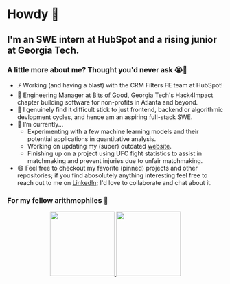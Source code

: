 # Howdy 👋

<!--
**therealsharath/therealsharath** is a ✨ _special_ ✨ repository because its `README.md` (this file) appears on your GitHub profile.

Here are some ideas to get you started:

- 🔭 I’m currently working on ...
- 🌱 I’m currently learning ...
- 👯 I’m looking to collaborate on ...
- 🤔 I’m looking for help with ...
- 💬 Ask me about ...
- 📫 How to reach me: ...
- 😄 Pronouns: ...
- ⚡ Fun fact: ...
-->

## I'm an SWE intern at HubSpot and a rising junior at Georgia Tech.
### A little more about me? Thought you'd never ask 😭💙
- ⚡ Working (and having a blast) with the CRM Filters FE team at HubSpot!
- 🤝 Engineering Manager at <a href="https://bitsofgood.org/" target="_blank">Bits of Good</a>, Georgia Tech's Hack4Impact chapter building software for non-profits in Atlanta and beyond.
- 🤔 I genuinely find it difficult stick to just frontend, backend or algorithmic devlopment cycles, and hence am an aspiring full-stack SWE.
- 🔭 I’m currently...
    - Experimenting with a few machine learning models and their potential applications in quantitative analysis. 
    - Working on updating my (super) outdated <a href="https://palathingal.xyz" target="_blank">website</a>.
    - Finishing up on a project using UFC fight statistics to assist in matchmaking and prevent injuries due to unfair matchmaking.
- 😄 Feel free to checkout my favorite (pinned) projects and other repositories; if you find abosolutely anything interesting feel free to reach out to me on <a href="https://www.linkedin.com/in/palathingal/" target="_blank">LinkedIn</a>; I'd love to collaborate and chat about it.

### For my fellow arithmophiles 🔢
<p align="center">
    <a href="https://github.com/therealsharath" target="_blank">
        <img height="150em" src="https://github-readme-stats-eight-theta.vercel.app/api?username=therealsharath&show_icons=true&theme=great-gatsby&include_all_commits=true&count_private=true" />
        <img height="150em" src="https://github-readme-stats-eight-theta.vercel.app/api/top-langs/?username=therealsharath&layout=compact&langs_count=8&theme=great-gatsby"/>
    </a>
</p>
